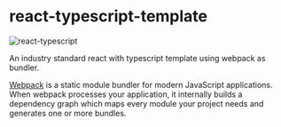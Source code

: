 # react-typescript-template
![react-typescript](https://miro.medium.com/max/1024/1*Ukhx76VQ8E6JXEW7xfIzSA.png)

An industry standard react with typescript template using webpack as bundler.

[Webpack](https://webpack.js.org/concepts/) is a static module bundler for modern JavaScript applications. When webpack processes your application, it internally builds a dependency graph which maps every module your project needs and generates one or more bundles.
